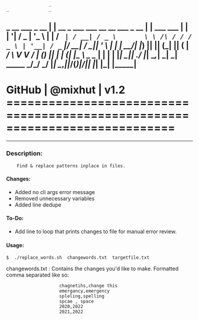                     _                                                       _               _     
 _ __   ___  _ __  | |  __ _   ___   ___        __      __  ___   _ __   __| | ___     ___ | |__  
| '__| / _ \| '_ \ | | / _` | / __| / _ \       \ \ /\ / / / _ \ | '__| / _` |/ __|   / __|| '_ \ 
| |   |  __/| |_) || || (_| || (__ |  __/        \ V  V / | (_) || |   | (_| |\__ \ _ \__ \| | | |
|_|    \___|| .__/ |_| \__,_| \___| \___| _____   \_/\_/   \___/ |_|    \__,_||___/(_)|___/|_| |_|
            |_|                          |_____|                  
---
# GitHub | @mixhut | v1.2 ============================================================================
---

### Description:
        Find & replace patterns inplace in files.

#### Changes:
- Added no cli args error message
- Removed unnecessary variables
- Added line dedupe 

#### To-Do:    
- Add line to loop that prints changes to file for manual error review.


#### Usage: 

```$  ./replace_words.sh  changewords.txt  targetfile.txt```

changewords.txt :   Contains the changes you'd like to make.
                    Formatted comma separated like so:

                        chagnetihs,change this
                        emergancy,emergency
                        spleling,spelling
                        spcae , space 
                        2020,2022
                        2021,2022